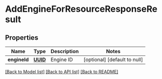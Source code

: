 # AddEngineForResourceResponseResult
## Properties

Name | Type | Description | Notes
------------ | ------------- | ------------- | -------------
**engineId** | [**UUID**](UUID.md) | Engine ID | [optional] [default to null]

[[Back to Model list]](../README.md#documentation-for-models) [[Back to API list]](../README.md#documentation-for-api-endpoints) [[Back to README]](../README.md)

